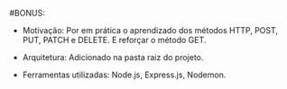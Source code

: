 #BONUS:

- Motivação: Por em prática o aprendizado dos métodos HTTP, POST, PUT, PATCH e DELETE. E reforçar o método GET.

- Arquitetura:
Adicionado na pasta raiz do projeto.

- Ferramentas utilizadas:
Node.js,
Express.js,
Nodemon.